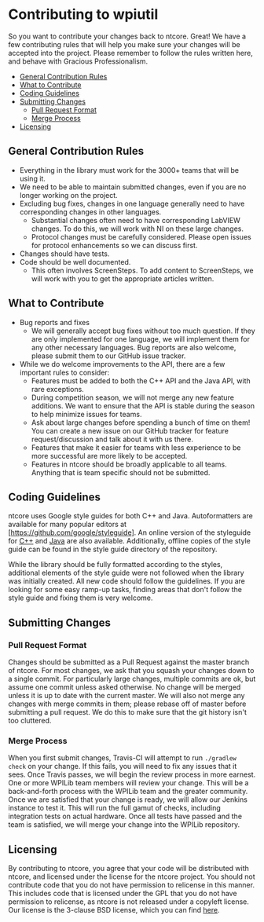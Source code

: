 # Contributing to wpiutil

So you want to contribute your changes back to ntcore. Great! We have a few contributing rules that will help you make sure your changes will be accepted into the project. Please remember to follow the rules written here, and behave with Gracious Professionalism.

- [General Contribution Rules](#general-contribution-rules)
- [What to Contribute](#what-to-contribute)
- [Coding Guidelines](#coding-guidelines)
- [Submitting Changes](#submitting-changes)
    - [Pull Request Format](#pull-request-format)
    - [Merge Process](#merge-process)
- [Licensing](#licensing)

## General Contribution Rules

- Everything in the library must work for the 3000+ teams that will be using it.
- We need to be able to maintain submitted changes, even if you are no longer working on the project.
- Excluding bug fixes, changes in one language generally need to have corresponding changes in other languages.
    - Substantial changes often need to have corresponding LabVIEW changes. To do this, we will work with NI on these large changes.
    - Protocol changes must be carefully considered. Please open issues for protocol enhancements so we can discuss first.
- Changes should have tests.
- Code should be well documented.
    - This often involves ScreenSteps. To add content to ScreenSteps, we will work with you to get the appropriate articles written.

## What to Contribute

- Bug reports and fixes
    - We will generally accept bug fixes without too much question. If they are only implemented for one language, we will implement them for any other necessary languages. Bug reports are also welcome, please submit them to our GitHub issue tracker.
- While we do welcome improvements to the API, there are a few important rules to consider:
    - Features must be added to both the C++ API and the Java API, with rare exceptions.
    - During competition season, we will not merge any new feature additions. We want to ensure that the API is stable during the season to help minimize issues for teams.
    - Ask about large changes before spending a bunch of time on them! You can create a new issue on our GitHub tracker for feature request/discussion and talk about it with us there.
    - Features that make it easier for teams with less experience to be more successful are more likely to be accepted.
    - Features in ntcore should be broadly applicable to all teams. Anything that is team specific should not be submitted.

## Coding Guidelines

ntcore uses Google style guides for both C++ and Java. Autoformatters are available for many popular editors at [https://github.com/google/styleguide]. An online version of the styleguide for [C++](https://google.github.io/styleguide/cppguide.html) and [Java](https://google.github.io/styleguide/javaguide.html) are also available.  Additionally, offline copies of the style guide can be found in the style guide directory of the repository.

While the library should be fully formatted according to the styles, additional elements of the style guide were not followed when the library was initially created. All new code should follow the guidelines. If you are looking for some easy ramp-up tasks, finding areas that don't follow the style guide and fixing them is very welcome.

## Submitting Changes

### Pull Request Format

Changes should be submitted as a Pull Request against the master branch of ntcore. For most changes, we ask that you squash your changes down to a single commit. For particularly large changes, multiple commits are ok, but assume one commit unless asked otherwise. No change will be merged unless it is up to date with the current master. We will also not merge any changes with merge commits in them; please rebase off of master before submitting a pull request. We do this to make sure that the git history isn't too cluttered.

### Merge Process

When you first submit changes, Travis-CI will attempt to run `./gradlew check` on your change. If this fails, you will need to fix any issues that it sees. Once Travis passes, we will begin the review process in more earnest. One or more WPILib team members will review your change. This will be a back-and-forth process with the WPILib team and the greater community. Once we are satisfied that your change is ready, we will allow our Jenkins instance to test it. This will run the full gamut of checks, including integration tests on actual hardware. Once all tests have passed and the team is satisfied, we will merge your change into the WPILib repository.

## Licensing

By contributing to ntcore, you agree that your code will be distributed with ntcore, and licensed under the license for the ntcore project. You should not contribute code that you do not have permission to relicense in this manner. This includes code that is licensed under the GPL that you do not have permission to relicense, as ntcore is not released under a copyleft license. Our license is the 3-clause BSD license, which you can find [here](license.txt).